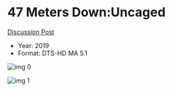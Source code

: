 # 47 Meters Down:Uncaged

[Discussion Post](https://www.avsforum.com/threads/bass-eq-for-filtered-movies.2995212/post-58772570)

* Year: 2019
* Format: DTS-HD MA 5.1

![img 0](https://i.imgur.com/mShjFg8.jpg)

![img 1](https://i.imgur.com/KmcvRQJ.png)

